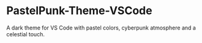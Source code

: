 # PastelPunk-Theme-VSCode
A dark theme for VS Code with pastel colors, cyberpunk atmosphere and a celestial touch.
